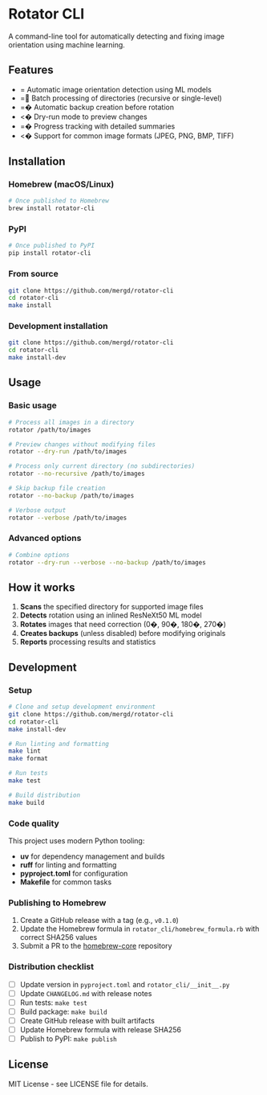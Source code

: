 # Rotator CLI

A command-line tool for automatically detecting and fixing image orientation using machine learning.

## Features

- =
 Automatic image orientation detection using ML models
- = Batch processing of directories (recursive or single-level)
- =� Automatic backup creation before rotation
- <� Dry-run mode to preview changes
- =� Progress tracking with detailed summaries
- <� Support for common image formats (JPEG, PNG, BMP, TIFF)

## Installation

### Homebrew (macOS/Linux)

```bash
# Once published to Homebrew
brew install rotator-cli
```

### PyPI

```bash
# Once published to PyPI
pip install rotator-cli
```

### From source

```bash
git clone https://github.com/mergd/rotator-cli
cd rotator-cli
make install
```

### Development installation

```bash
git clone https://github.com/mergd/rotator-cli
cd rotator-cli
make install-dev
```

## Usage

### Basic usage

```bash
# Process all images in a directory
rotator /path/to/images

# Preview changes without modifying files
rotator --dry-run /path/to/images

# Process only current directory (no subdirectories)
rotator --no-recursive /path/to/images

# Skip backup file creation
rotator --no-backup /path/to/images

# Verbose output
rotator --verbose /path/to/images
```

### Advanced options

```bash
# Combine options
rotator --dry-run --verbose --no-backup /path/to/images
```

## How it works

1. **Scans** the specified directory for supported image files
2. **Detects** rotation using an inlined ResNeXt50 ML model
3. **Rotates** images that need correction (0�, 90�, 180�, 270�)
4. **Creates backups** (unless disabled) before modifying originals
5. **Reports** processing results and statistics

## Development

### Setup

```bash
# Clone and setup development environment
git clone https://github.com/mergd/rotator-cli
cd rotator-cli
make install-dev

# Run linting and formatting
make lint
make format

# Run tests
make test

# Build distribution
make build
```

### Code quality

This project uses modern Python tooling:

- **uv** for dependency management and builds
- **ruff** for linting and formatting
- **pyproject.toml** for configuration
- **Makefile** for common tasks

### Publishing to Homebrew

1. Create a GitHub release with a tag (e.g., `v0.1.0`)
2. Update the Homebrew formula in `rotator_cli/homebrew_formula.rb` with correct SHA256 values
3. Submit a PR to the [homebrew-core](https://github.com/Homebrew/homebrew-core) repository

### Distribution checklist

- [ ] Update version in `pyproject.toml` and `rotator_cli/__init__.py`
- [ ] Update `CHANGELOG.md` with release notes
- [ ] Run tests: `make test`
- [ ] Build package: `make build`  
- [ ] Create GitHub release with built artifacts
- [ ] Update Homebrew formula with release SHA256
- [ ] Publish to PyPI: `make publish`

## License

MIT License - see LICENSE file for details.